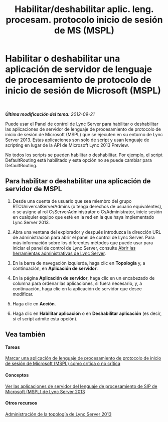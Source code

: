 ﻿---
title: "Habilitar/deshabilitar aplic. leng. procesam. protocolo inicio de sesión de MS (MSPL)"
TOCTitle: "Act. ou dés une app. de serveur MSPL (Microsoft SIP Processing Language)"
ms:assetid: b20af38d-224a-4459-991d-0b7eabb3ca7c
ms:mtpsurl: https://technet.microsoft.com/es-es/library/Gg182573(v=OCS.15)
ms:contentKeyID: 48276388
ms.date: 01/07/2017
mtps_version: v=OCS.15
ms.translationtype: HT
---

# Habilitar o deshabilitar una aplicación de servidor de lenguaje de procesamiento de protocolo de inicio de sesión de Microsoft (MSPL)

 

_**Última modificación del tema:** 2012-09-21_

Puede usar el Panel de control de Lync Server para habilitar o deshabilitar las aplicaciones de servidor de lenguaje de procesamiento de protocolo de inicio de sesión de Microsoft (MSPL) que se ejecuten en su entorno de Lync Server 2013. Estas aplicaciones son solo de script y usan lenguaje de scripting en lugar de la API de Microsoft Lync 2013 Preview.

No todos los scripts se pueden habilitar o deshabilitar. Por ejemplo, el script DefaultRouting está habilitado y esta opción no se puede cambiar para DefaultRouting.

## Para habilitar o deshabilitar una aplicación de servidor de MSPL

1.  Desde una cuenta de usuario que sea miembro del grupo RTCUniversalServerAdmins (o tenga derechos de usuario equivalentes), o se asigne al rol CsServerAdministrator o CsAdministrator, inicie sesión en cualquier equipo que esté en la red en la que haya implementado Lync Server 2013.

2.  Abra una ventana del explorador y después introduzca la dirección URL de administración para abrir el panel de control de Lync Server. Para más información sobre los diferentes métodos que puede usar para iniciar el panel de control de Lync Server, consulte [Abrir las herramientas administrativas de Lync Server](lync-server-2013-open-lync-server-administrative-tools.md).

3.  En la barra de navegación izquierda, haga clic en **Topología** y, a continuación, en **Aplicación de servidor**.

4.  En la página **Aplicación de servidor**, haga clic en un encabezado de columna para ordenar las aplicaciones, si fuera necesario, y, a continuación, haga clic en la aplicación de servidor que desee modificar.

5.  Haga clic en **Acción**.

6.  Haga clic en **Habilitar aplicación** o en **Deshabilitar aplicación** (es decir, si el script admite esta opción).

## Vea también

#### Tareas

[Marcar una aplicación de lenguaje de procesamiento de protocolo de inicio de sesión de Microsoft (MSPL) como crítica o no crítica](lync-server-2013-mark-a-microsoft-sip-processing-language-mspl-application-as-critical-or-not-critical.md)  

#### Conceptos

[Ver las aplicaciones de servidor del lenguaje de procesamiento de SIP de Microsoft (MSPL) de Lync Server 2013](lync-server-2013-view-microsoft-sip-processing-language-mspl-server-applications.md)  

#### Otros recursos

[Administración de la topología de Lync Server 2013](lync-server-2013-managing-the-lync-server-topology.md)

